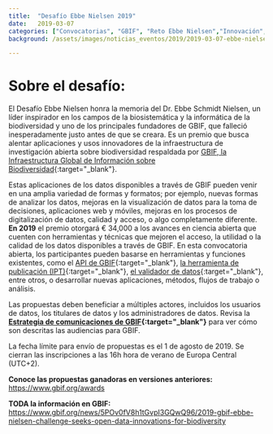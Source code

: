 ```yaml
---
title:  "Desafío Ebbe Nielsen 2019"
date:   2019-03-07
categories: ["Convocatorias", "GBIF", "Reto Ebbe Nielsen","Innovación","Datos","2019"]
background: /assets/images/noticias_eventos/2019/2019-03-07-ebbe-nielsen-2019.png

---
```

# Sobre el desafío:

El Desafío Ebbe Nielsen honra la memoria del Dr. Ebbe Schmidt Nielsen, un líder inspirador en los campos de la biosistemática y la informática de la biodiversidad y uno de los principales fundadores de GBIF, que falleció inesperadamente justo antes de que se creara. Es un premio que busca alentar aplicaciones y usos innovadores de la infraestructura de investigación abierta sobre biodiversidad respaldada por [GBIF, la Infraestructura Global de Información sobre Biodiversidad](https://www.gbif.org/){:target="_blank"}.

Estas aplicaciones de los datos disponibles a través de GBIF pueden venir en una amplia variedad de formas y formatos; por ejemplo, nuevas formas de analizar los datos, mejoras en la visualización de datos para la toma de decisiones, aplicaciones web y móviles, mejoras en los procesos de digitalización de datos, calidad y acceso, o algo completamente diferente. **En 2019** el premio otorgará € 34,000 a los avances en ciencia abierta que cuenten con herramientas y técnicas que mejoren el acceso, la utilidad o la calidad de los datos disponibles a través de GBIF. En esta convocatoria abierta, los participantes pueden basarse en herramientas y funciones existentes, como el [API de GBIF](https://www.gbif.org/developer/summary){:target="_blank"}, [la herramienta de publicación (IPT)](https://www.gbif.org/ipt){:target="_blank"}, [el validador de datos](https://www.gbif.org/tool/81281/gbif-data-validator){:target="_blank"}, entre otros, o desarrollar nuevas aplicaciones, métodos, flujos de trabajo o análisis.

Las propuestas deben beneficiar a múltiples actores, incluidos los usuarios de datos, los titulares de datos y los administradores de datos. Revisa la **[Estrategia de comunicaciones de GBIF](https://www.gbif.org/document/80926/gbif-communications-strategy){:target="_blank"}** para ver cómo son descritas las audiencias para GBIF.

La fecha límite para envío de propuestas es el 1 de agosto de 2019. Se cierran las inscripciones a las 16h hora de verano de Europa Central (UTC+2).

 

**Conoce las propuestas ganadoras en versiones anteriores:**
<https://www.gbif.org/awards>

 

**TODA la información en GBIF:**
<https://www.gbif.org/news/5POv0fV8h1tGvpI3GQwQ96/2019-gbif-ebbe-nielsen-challenge-seeks-open-data-innovations-for-biodiversity>
